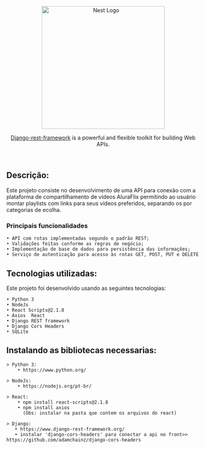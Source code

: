

<p align="center">
  <a href="https://www.django-rest-framework.org/" target="blank"><img src="https://www.django-rest-framework.org/img/logo.png" width="320" alt="Nest Logo" /></a>
</p>

<p align="center"> <a href="https://www.django-rest-framework.org/" target="_blank">Django-rest-framework</a> is a powerful and flexible toolkit for building Web APIs.</p>
    <p align="center">
<a href="https://codecov.io/github/django-compressor/django-compressor?branch=develop" target="_blank"><img src="https://codecov.io/github/django-compressor/django-compressor/coverage.svg?branch=develop" alt="" /></a>
<a href="https://github.com/django-compressor/django-compressor/actions?query=workflow%3ACI " target="_blank"><img src="https://img.shields.io/github/workflow/status/django-compressor/django-compressor/CI?label=CI&logo=github&branch=develop " alt="" /></a>
<a href="https://github.com/imersao-alura/aluraflix/blob/master/LICENSE " target="_blank"><img src="https://img.shields.io/badge/licence-MIT-blue.svg" alt="" /></a> 
    


## Descrição:


Este projeto consiste no desenvolvimento de uma API para conexão com a plataforma de compartilhamento de vídeos AluraFlix permitindo ao usuário montar playlists com links para seus vídeos preferidos, separando os por categorias de ecolha.

   ### Principais funcionalidades


    • API com rotas implementadas segundo o padrão REST;
    • Validações feitas conforme as regras de negócio; 
    • Implementação de base de dados para persistência das informações;    
    • Serviço de autenticação para acesso às rotas GET, POST, PUT e DELETE    
    
    
## Tecnologias utilizadas:

Este projeto foi desenvolvido usando as seguintes tecnologias:
    
    • Python 3
    • NodeJs
    • React Scripts@2.1.8
    • Axios  React
    • Django REST framework
    • Django Cors Headers
    • SQLite
  
  
## Instalando as bibliotecas necessarias:    
    
    > Python 3:
        • https://www.python.org/
  
    > NodeJs:
        • https://nodejs.org/pt-br/
  
    > React: 
        • npm install react-scripts@2.1.8
        • npm install axios
          (Obs: instalar na pasta que contem os arquivos do react)
  
    > Django:
       • https://www.django-rest-framework.org/
       • instalar 'django-cors-headers' para conectar a api no front>> https://github.com/adamchainz/django-cors-headers




